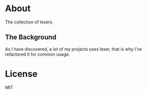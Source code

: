 About
=====

The collection of lexers.

The Background
--------------

As I have discovered, a lot of my projects uses lexer, that is why I've refactored it for common usage.

License
=======

MIT
